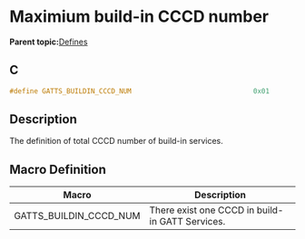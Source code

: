 # Maximium build-in CCCD number

**Parent topic:**[Defines](GUID-E2F81023-B198-4263-A123-9225588A0E6E.md)

## C

```c
#define GATTS_BUILDIN_CCCD_NUM                              0x01
```

## Description

The definition of total CCCD number of build-in services.

## Macro Definition

|Macro|Description|
|-----|-----------|
|GATTS\_BUILDIN\_CCCD\_NUM|There exist one CCCD in build-in GATT Services.|


